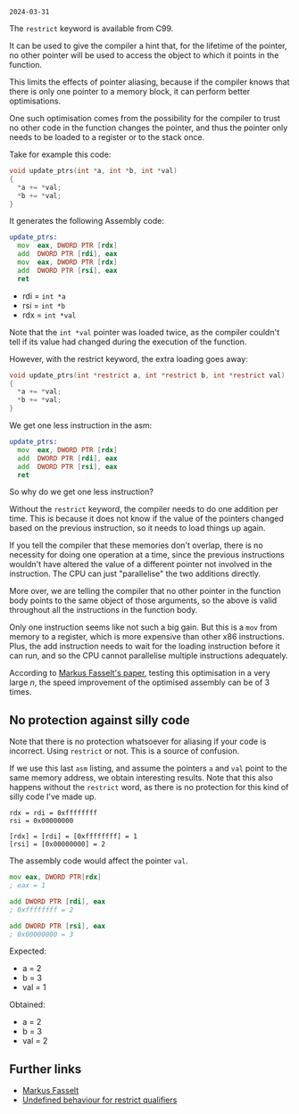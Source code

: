 `2024-03-31`

The `restrict` keyword is available from C99.

It can be used to give the compiler a hint that, for the lifetime of the
pointer, no other pointer will be used to access the object to which it points
in the function.

This limits the effects of pointer aliasing, because if the compiler knows that
there is only one pointer to a memory block, it can perform better
optimisations.

One such optimisation comes from the possibility for the compiler to trust no
other code in the function changes the pointer, and thus the pointer only needs
to be loaded to a register or to the stack once.

Take for example this code:

```c
void update_ptrs(int *a, int *b, int *val)
{
  *a += *val;
  *b += *val;
}
```

It generates the following Assembly code:

```asm
update_ptrs:
  mov  eax, DWORD PTR [rdx]
  add  DWORD PTR [rdi], eax
  mov  eax, DWORD PTR [rdx]
  add  DWORD PTR [rsi], eax
  ret
```

- rdi = `int *a`
- rsi = `int *b`
- rdx = `int *val`

Note that the `int *val` pointer was loaded twice, as the compiler couldn't
tell if its value had changed during the execution of the function.

However, with the restrict keyword, the extra loading goes away:

```c
void update_ptrs(int *restrict a, int *restrict b, int *restrict val)
{
  *a += *val;
  *b += *val;
}
```

We get one less instruction in the asm:

```asm
update_ptrs:
  mov  eax, DWORD PTR [rdx]
  add  DWORD PTR [rdi], eax
  add  DWORD PTR [rsi], eax
  ret
```

So why do we get one less instruction?

Without the `restrict` keyword, the compiler needs to do one addition per time.
This is because it does not know if the value of the pointers changed based on
the previous instruction, so it needs to load things up again.

If you tell the compiler that these memories don't overlap, there is no
necessity for doing one operation at a time, since the previous instructions
wouldn't have altered the value of a different pointer not involved in the
instruction. The CPU can just "parallelise" the two additions directly.

More over, we are telling the compiler that no other pointer in the function
body points to the same object of those arguments, so the above is valid
throughout all the instructions in the function body.

Only one instruction seems like not such a big gain. But this is a `mov` from
memory to a register, which is more expensive than other x86 instructions.
Plus, the add instruction needs to wait for the loading instruction before it
can run, and so the CPU cannot parallelise multiple instructions adequately.

According to [Markus Fasselt's
paper](https://web.archive.org/web/20231001092447/https://hps.vi4io.org/_media/teaching/wintersemester_2013_2014/epc-1314-fasselt-c-keywords-report.pdf),
testing this optimisation in a very large *n*, the speed improvement of the
optimised assembly can be of 3 times.

## No protection against silly code

Note that there is no protection whatsoever for aliasing if your code is
incorrect. Using `restrict` or not. This is a source of confusion.

If we use this last `asm` listing, and assume the pointers `a` and `val` point
to the same memory address, we obtain interesting results. Note that this also
happens without the `restrict` word, as there is no protection for this kind of
silly code I've made up.

```
rdx = rdi = 0xffffffff
rsi = 0x00000000

[rdx] = [rdi] = [0xffffffff] = 1
[rsi] = [0x00000000] = 2
```

The assembly code would affect the pointer `val`.

```asm
mov eax, DWORD PTR[rdx]
; eax = 1

add DWORD PTR [rdi], eax
; 0xffffffff = 2

add DWORD PTR [rsi], eax
; 0x00000000 = 3
```

Expected:
- a = 2
- b = 3
- val = 1

Obtained:
- a = 2
- b = 3
- val = 2


## Further links

- [Markus Fasselt](https://web.archive.org/web/20231001092447/https://hps.vi4io.org/_media/teaching/wintersemester_2013_2014/epc-1314-fasselt-c-keywords-report.pdf)
- [Undefined behaviour for restrict qualifiers](https://wiki.sei.cmu.edu/confluence/display/c/EXP43-C.+Avoid+undefined+behavior+when+using+restrict-qualified+pointers)
